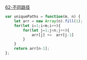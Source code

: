 [62-不同路径](https://leetcode-cn.com/problems/unique-paths/)
```javascript
var uniquePaths = function(m, n) {
    let arr = new Array(n).fill(1);
    for(let i=1;i<m;i++){
        for(let j=1;j<n;j++){
            arr[j] +=  arr[j-1]
        }
    }
    return arr[n-1];
};
```